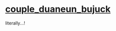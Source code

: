 # [couple_duaneun_bujuck](https://01joseph-hwang10.github.io/couple_duaneun_bujuck/)

literally...!
